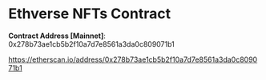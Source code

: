# Ethverse NFTs Contract


**Contract Address [Mainnet]**: 0x278b73ae1cb5b2f10a7d7e8561a3da0c809071b1

https://etherscan.io/address/0x278b73ae1cb5b2f10a7d7e8561a3da0c809071b1
